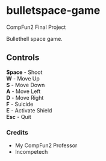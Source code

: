 # bulletspace-game
CompFun2 Final Project  

Bullethell space game.

## Controls
**Space** - Shoot  
**W** - Move Up  
**S** - Move Down  
**A** - Move Left  
**D** - Move Right  
**F** - Suicide  
**E** - Activate Shield  
**Esc** - Quit  

### Credits
- My CompFun2 Professor
- Incompetech
